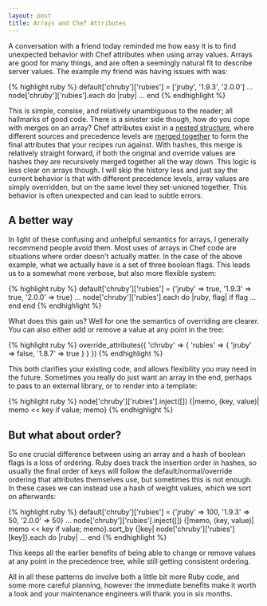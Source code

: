 ```yaml
---
layout: post
title: Arrays and Chef Attributes
---
```


A conversation with a friend today reminded me how easy it is to find unexpected behavior with Chef attributes when using array values. Arrays are good for many things, and are often a seemingly natural fit to describe server values. The example my friend was having issues with was:

{% highlight ruby %}
default['chruby']['rubies'] = ['jruby', '1.9.3', '2.0.0']
...
node['chruby']['rubies'].each do |ruby|
    ...
end
{% endhighlight %}

This is simple, consise, and relatively unambiguous to the reader; all hallmarks of good code. There is a sinister side though, how do you cope with merges on an array? Chef attributes exist in a [nested structure](http://docs.opscode.com/essentials_cookbook_attribute_files.html#attribute-precedence), where different sources and precedence levels are [merged together](https://github.com/opscode/chef/blob/master/lib/chef/mixin/deep_merge.rb) to form the final attributes that your recipes run against. With hashes, this merge is relatively straight forward, if both the original and override values are hashes they are recursively merged together all the way down. This logic is less clear on arrays though. I will skip the history less and just say the current behavior is that with different precedence levels, array values are simply overridden, but on the same level they set-unioned together. This behavior is often unexpected and can lead to subtle errors.

## A better way

In light of these confusing and unhelpful semantics for arrays, I generally recommend people avoid them. Most uses of arrays in Chef code are situations where order doesn't actually matter. In the case of the above example, what we actually have is a set of three boolean flags. This leads us to a somewhat more verbose, but also more flexible system:

{% highlight ruby %}
default['chruby']['rubies'] = {'jruby' => true, '1.9.3' => true, '2.0.0' => true}
...
node['chruby']['rubies'].each do |ruby, flag|
  if flag
    ...
  end
end
{% endhighlight %}

What does this gain us? Well for one the semantics of overriding are clearer. You can also either add or remove a value at any point in the tree:

{% highlight ruby %}
override_attributes({
  'chruby' => {
    'rubies' => {
      'jruby' => false,
      '1.8.7' => true
    }
  }
})
{% endhighlight %}

This both clarifies your existing code, and allows flexibility you may need in the future. Sometimes you really do just want an array in the end, perhaps to pass to an external library, or to render into a template:

{% highlight ruby %}
node['chruby']['rubies'].inject([]) {|memo, (key, value)| memo << key if value; memo}
{% endhighlight %}

## But what about order?

So one crucial difference between using an array and a hash of boolean flags is a loss of ordering. Ruby does track the insertion order in hashes, so usually the final order of keys will follow the default/normal/override ordering that attributes themselves use, but sometimes this is not enough. In these cases we can instead use a hash of weight values, which we sort on afterwards:

{% highlight ruby %}
default['chruby']['rubies'] = {'jruby' => 100, '1.9.3' => 50, '2.0.0' => 50}
...
node['chruby']['rubies'].inject([]) {|memo, (key, value)| memo << key if value; memo}.sort_by {|key| node['chruby']['rubies'][key]}.each do |ruby|
  ...
end
{% endhighlight %}

This keeps all the earlier benefits of being able to change or remove values at any point in the precedence tree, while still getting consistent ordering.

All in all these patterns do involve both a little bit more Ruby code, and some more careful planning, however the immediate benefits make it worth a look and your maintenance engineers will thank you in six months.
